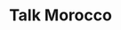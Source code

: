 ---
layout: portfolio
title: Talk Morocco
category: portfolio
permalink: /portfolio/talk-morocco/
thumb: /images/tm-thumb.png
full: /images/tm-full.png
link: http://www.talkmorocco.net/
type: web
---